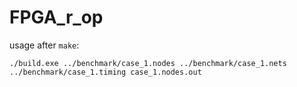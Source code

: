 # FPGA_r_op

usage after `make`:

```
./build.exe ../benchmark/case_1.nodes ../benchmark/case_1.nets ../benchmark/case_1.timing case_1.nodes.out
```